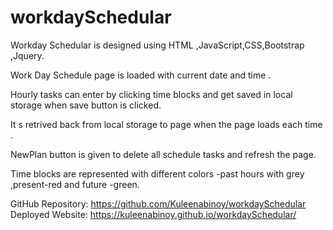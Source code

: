 # workdaySchedular

Workday Schedular is designed using HTML ,JavaScript,CSS,Bootstrap ,Jquery.

Work Day Schedule page is loaded with current date and time .

Hourly tasks can enter by clicking time blocks and get saved in local storage when save button is clicked.

It s retrived back from local storage to page when the page loads each time .

NewPlan button is given to delete all schedule tasks and refresh the page.

Time blocks are represented with different colors -past hours with grey ,present-red and future -green.

GitHub Repository: https://github.com/Kuleenabinoy/workdaySchedular
Deployed Website: https://kuleenabinoy.github.io/workdaySchedular/
